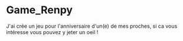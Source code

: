 # Game_Renpy
J'ai crée un jeu pour l'anniversaire d'un(e) de mes proches, si ca vous intéresse vous pouvez y jeter un oeil !
